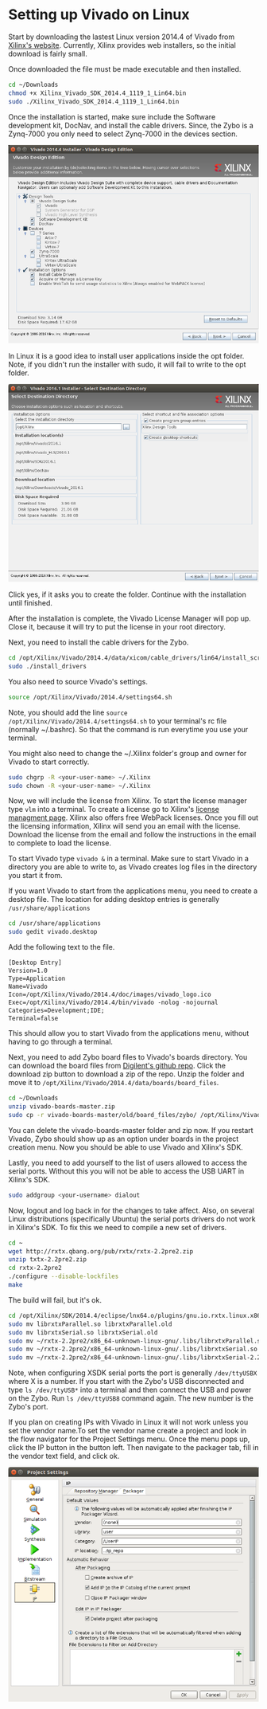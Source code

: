 # Setting up Vivado on Linux

Start by downloading the lastest Linux version 2014.4 of Vivado from [Xilinx's website](http://www.xilinx.com/support/download.html). Currently, Xilinx provides web installers, so the initial download is fairly small.

Once downloaded the file must be made executable and then installed.

```bash
cd ~/Downloads
chmod +x Xilinx_Vivado_SDK_2014.4_1119_1_Lin64.bin
sudo ./Xilinx_Vivado_SDK_2014.4_1119_1_Lin64.bin
```

Once the installation is started, make sure include the Software development kit, DocNav, and install the cable drivers. Since, the Zybo is a Zynq-7000 you only need to select Zynq-7000 in the devices section.

![Installation tree](images/installer_1.png)

In Linux it is a good idea to install user applications inside the opt folder. Note, if you didn't run the installer with sudo, it will fail to write to the opt folder.

![Install directory](images/installer_2.png)

Click yes, if it asks you to create the folder. Continue with the installation until finished.

After the installation is complete, the Vivado License Manager will pop up. Close it, because it will try to put the license in your root directory.

Next, you need to install the cable drivers for the Zybo.

```bash
cd /opt/Xilinx/Vivado/2014.4/data/xicom/cable_drivers/lin64/install_script/install_drivers
sudo ./install_drivers
```
You also need to source Vivado's settings.

```bash
source /opt/Xilinx/Vivado/2014.4/settings64.sh
```

Note, you should add the line ``source /opt/Xilinx/Vivado/2014.4/settings64.sh`` to your terminal's rc file (normally ~/.bashrc). So that the command is run everytime you use your terminal.

You might also need to change the ~/.Xilinx folder's group and owner for Vivado to start correctly. 

```bash
sudo chgrp -R <your-user-name> ~/.Xilinx
sudo chown -R <your-user-name> ~/.Xilinx
```

Now, we will include the license from Xilinx. To start the license manager type ``vlm`` into a terminal. To create a license go to Xilinx's [license managment page](http://www.xilinx.com/getlicense). Xilinx also offers free WebPack licenses. Once you fill out the licensing information, Xilinx will send you an email with the license. Download the license from the email and follow the instructions in the email to complete to load the license.

To start Vivado type ``vivado &`` in a terminal. Make sure to start Vivado in a directory you are able to write to, as Vivado creates log files in the directory you start it from.

If you want Vivado to start from the applications menu, you need to create a desktop file. The location for adding desktop entries is generally ``/usr/share/applications``

```bash
cd /usr/share/applications
sudo gedit vivado.desktop
```

Add the following text to the file.

```
[Desktop Entry]
Version=1.0
Type=Application
Name=Vivado
Icon=/opt/Xilinx/Vivado/2014.4/doc/images/vivado_logo.ico
Exec=/opt/Xilinx/Vivado/2014.4/bin/vivado -nolog -nojournal
Categories=Development;IDE;
Terminal=false
```

This should allow you to start Vivado from the applications menu, without having to go through a terminal.

Next, you need to add Zybo board files to Vivado's boards directory. You can download the board files from [Digilent's github repo](https://github.com/Digilent/vivado-boards/). Click the download zip button to download a zip of the repo. Unzip the folder and move it to ``/opt/Xilinx/Vivado/2014.4/data/boards/board_files``.

```bash
cd ~/Downloads
unzip vivado-boards-master.zip
sudo cp -r vivado-boards-master/old/board_files/zybo/ /opt/Xilinx/Vivado/2014.4/data/boards/board_parts/zynq/
```

You can delete the vivado-boards-master folder and zip now. If you restart Vivado, Zybo should show up as an option under boards in the project creation menu. Now you should be able to use Vivado and Xilinx's SDK. 

Lastly, you need to add yourself to the list of users allowed to access the serial ports. Without this you will not be able to access the USB UART in Xilinx's SDK.

```bash
sudo addgroup <your-username> dialout
```

Now, logout and log back in for the changes to take affect. Also, on several Linux distributions (specifically Ubuntu) the serial ports drivers do not work in Xilinx's SDK. To fix this we need to compile a new set of drivers.

```bash
cd ~
wget http://rxtx.qbang.org/pub/rxtx/rxtx-2.2pre2.zip
unzip txtx-2.2pre2.zip
cd rxtx-2.2pre2
./configure --disable-lockfiles
make
```

The build will fail, but it's ok.

```bash
cd /opt/Xilinx/SDK/2014.4/eclipse/lnx64.o/plugins/gnu.io.rxtx.linux.x86_64_2.1.7.3_v20071015/os/linux/x86_64
sudo mv librxtxParallel.so librxtxParallel.old
sudo mv librxtxSerial.so librxtxSerial.old
sudo mv ~/rxtx-2.2pre2/x86_64-unknown-linux-gnu/.libs/librxtxParallel.so .
sudo mv ~/rxtx-2.2pre2/x86_64-unknown-linux-gnu/.libs/librxtxSerial.so .
sudo mv ~/rxtx-2.2pre2/x86_64-unknown-linux-gnu/.libs/librxtxSerial-2.2pre1.so .
```

Note, when configuring XSDK serial ports the port is generally ``/dev/ttyUSBX`` where X is a number. If you start with the Zybo's USB disconnected and type ``ls /dev/ttyUSB*`` into a terminal and then connect the USB and power on the Zybo. Run ``ls /dev/ttyUSB8`` command again. The new number is the Zybo's port.

If you plan on creating IPs with Vivado in Linux it will not work unless you set the vendor name.To set the vendor name create a project and look in the flow navigator for the Project Settings menu. Once the menu pops up, click the IP button in the button left. Then navigate to the packager tab, fill in the vendor text field, and click ok.

![Vendor Settings](images/installer_3.png)

